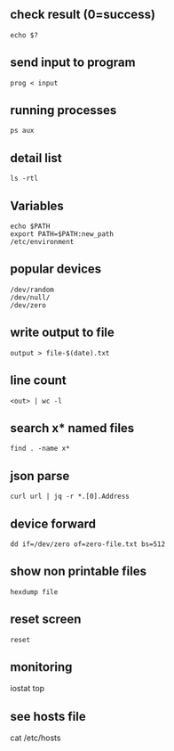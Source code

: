 ## check result (0=success)
    echo $?

## send input to program
    prog < input

## running processes
    ps aux

## detail list
    ls -rtl

## Variables
    echo $PATH
    export PATH=$PATH:new_path
    /etc/environment

## popular devices
    /dev/random
    /dev/null/
    /dev/zero

## write output to file
    output > file-$(date).txt

## line count
    <out> | wc -l

## search x* named files
    find . -name x*

## json parse
    curl url | jq -r *.[0].Address

## device forward
    dd if=/dev/zero of=zero-file.txt bs=512

## show non printable files
    hexdump file

## reset screen
    reset

## monitoring
  iostat
  top

## see hosts file
  cat /etc/hosts
